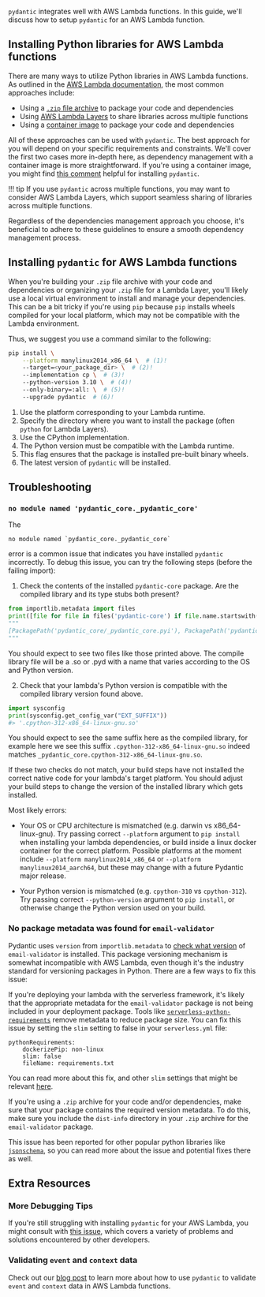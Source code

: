 `pydantic` integrates well with AWS Lambda functions. In this guide, we'll discuss how to setup `pydantic` for an AWS Lambda function.

## Installing Python libraries for AWS Lambda functions

There are many ways to utilize Python libraries in AWS Lambda functions. As outlined in the [AWS Lambda documentation](https://docs.aws.amazon.com/lambda/latest/dg/lambda-python.html), the most common approaches include:

* Using a [`.zip` file archive](https://docs.aws.amazon.com/lambda/latest/dg/python-package.html) to package your code and dependencies
* Using [AWS Lambda Layers](https://docs.aws.amazon.com/lambda/latest/dg/python-layers.html) to share libraries across multiple functions
* Using a [container image](https://docs.aws.amazon.com/lambda/latest/dg/python-image.html) to package your code and dependencies

All of these approaches can be used with `pydantic`. The best approach for you will depend on your specific requirements and constraints. We'll cover the first two cases more in-depth here, as dependency management with
a container image is more straightforward. If you're using a container image, you might find [this comment](https://github.com/pydantic/pydantic/issues/6557#issuecomment-1699456562) helpful for installing `pydantic`.

!!! tip
    If you use `pydantic` across multiple functions, you may want to consider AWS Lambda Layers, which support seamless sharing of libraries across multiple functions.

Regardless of the dependencies management approach you choose, it's beneficial to adhere to these guidelines to ensure a smooth
dependency management process.

## Installing `pydantic` for AWS Lambda functions

When you're building your `.zip` file archive with your code and dependencies or organizing your `.zip` file for a Lambda Layer, you'll likely use a local virtual environment to install and manage your dependencies. This can be a bit tricky if you're using `pip` because `pip` installs wheels compiled for your local platform, which may not be compatible with the Lambda environment.

Thus, we suggest you use a command similar to the following:

```bash
pip install \
    --platform manylinux2014_x86_64 \  # (1)!
    --target=<your_package_dir> \  # (2)!
    --implementation cp \  # (3)!
    --python-version 3.10 \  # (4)!
    --only-binary=:all: \  # (5)!
    --upgrade pydantic  # (6)!
```

1. Use the platform corresponding to your Lambda runtime.
2. Specify the directory where you want to install the package (often `python` for Lambda Layers).
3. Use the CPython implementation.
4. The Python version must be compatible with the Lambda runtime.
5. This flag ensures that the package is installed pre-built binary wheels.
6. The latest version of `pydantic` will be installed.

## Troubleshooting

### `no module named 'pydantic_core._pydantic_core'`

The
```
no module named `pydantic_core._pydantic_core`
```

error is a common issue that indicates you have installed `pydantic` incorrectly. To debug this issue, you can try the following steps (before the failing import):

1. Check the contents of the installed `pydantic-core` package. Are the compiled library and its type stubs both present?

```python test="skip" lint="skip"
from importlib.metadata import files
print([file for file in files('pydantic-core') if file.name.startswith('_pydantic_core')])
"""
[PackagePath('pydantic_core/_pydantic_core.pyi'), PackagePath('pydantic_core/_pydantic_core.cpython-312-x86_64-linux-gnu.so')]
"""
```

You should expect to see two files like those printed above. The compile library file will be a .so or .pyd with a name that varies according to the OS and Python version.

2. Check that your lambda's Python version is compatible with the compiled library version found above.

```python test="skip" lint="skip"
import sysconfig
print(sysconfig.get_config_var("EXT_SUFFIX"))
#> '.cpython-312-x86_64-linux-gnu.so'
```

You should expect to see the same suffix here as the compiled library, for example here we see this suffix `.cpython-312-x86_64-linux-gnu.so` indeed matches `_pydantic_core.cpython-312-x86_64-linux-gnu.so`.

If these two checks do not match, your build steps have not installed the correct native code for your lambda's target platform. You should adjust your build steps to change the version of the installed library which gets installed.

Most likely errors:

* Your OS or CPU architecture is mismatched (e.g. darwin vs x86_64-linux-gnu). Try passing correct `--platform` argument to `pip install` when installing your lambda dependencies, or build inside a linux docker container for the correct platform. Possible platforms at the moment include `--platform manylinux2014_x86_64` or `--platform manylinux2014_aarch64`, but these may change with a future Pydantic major release.

* Your Python version is mismatched (e.g. `cpython-310` vs `cpython-312`). Try passing correct `--python-version` argument to `pip install`, or otherwise change the Python version used on your build.

### No package metadata was found for `email-validator`

Pydantic uses `version` from `importlib.metadata` to [check what version](https://github.com/pydantic/pydantic/pull/6033) of `email-validator` is installed.
This package versioning mechanism is somewhat incompatible with AWS Lambda, even though it's the industry standard for versioning packages in Python. There
are a few ways to fix this issue:

If you're deploying your lambda with the serverless framework, it's likely that the appropriate metadata for the `email-validator` package is not being included in your deployment package. Tools like [`serverless-python-requirements`](https://github.com/serverless/serverless-python-requirements/tree/master)
remove metadata to reduce package size. You can fix this issue by setting the `slim` setting to false in your `serverless.yml` file:

```
pythonRequirements:
    dockerizePip: non-linux
    slim: false
    fileName: requirements.txt
```

You can read more about this fix, and other `slim` settings that might be relevant [here](https://biercoff.com/how-to-fix-package-not-found-error-importlib-metadata/).

If you're using a `.zip` archive for your code and/or dependencies, make sure that your package contains the required version metadata. To do this, make sure you include the `dist-info` directory in your `.zip` archive for the `email-validator` package.

This issue has been reported for other popular python libraries like [`jsonschema`](https://github.com/python-jsonschema/jsonschema/issues/584), so you can
read more about the issue and potential fixes there as well.

## Extra Resources

### More Debugging Tips

If you're still struggling with installing `pydantic` for your AWS Lambda, you might consult with [this issue](https://github.com/pydantic/pydantic/issues/6557), which covers a variety of problems and solutions encountered by other developers.


### Validating `event` and `context` data

Check out our [blog post](https://pydantic.dev/articles/lambda-intro) to learn more about how to use `pydantic` to validate `event` and `context` data in AWS Lambda functions.
